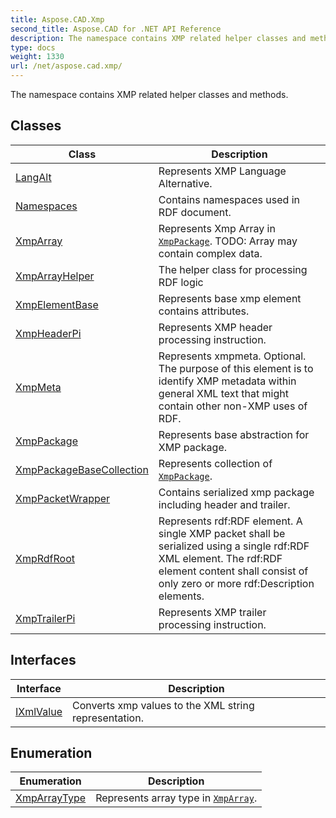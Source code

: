 ```yaml
---
title: Aspose.CAD.Xmp
second_title: Aspose.CAD for .NET API Reference
description: The namespace contains XMP related helper classes and methods
type: docs
weight: 1330
url: /net/aspose.cad.xmp/
---
```

The namespace contains XMP related helper classes and methods.

## Classes

| Class | Description |
| --- | --- |
| [LangAlt](./langalt/) | Represents XMP Language Alternative. |
| [Namespaces](./namespaces/) | Contains namespaces used in RDF document. |
| [XmpArray](./xmparray/) | Represents Xmp Array in [`XmpPackage`](../aspose.cad.xmp/xmppackage/). TODO: Array may contain complex data. |
| [XmpArrayHelper](./xmparrayhelper/) | The helper class for processing RDF logic |
| [XmpElementBase](./xmpelementbase/) | Represents base xmp element contains attributes. |
| [XmpHeaderPi](./xmpheaderpi/) | Represents XMP header processing instruction. |
| [XmpMeta](./xmpmeta/) | Represents xmpmeta. Optional. The purpose of this element is to identify XMP metadata within general XML text that might contain other non-XMP uses of RDF. |
| [XmpPackage](./xmppackage/) | Represents base abstraction for XMP package. |
| [XmpPackageBaseCollection](./xmppackagebasecollection/) | Represents collection of [`XmpPackage`](../aspose.cad.xmp/xmppackage/). |
| [XmpPacketWrapper](./xmppacketwrapper/) | Contains serialized xmp package including header and trailer. |
| [XmpRdfRoot](./xmprdfroot/) | Represents rdf:RDF element. A single XMP packet shall be serialized using a single rdf:RDF XML element. The rdf:RDF element content shall consist of only zero or more rdf:Description elements. |
| [XmpTrailerPi](./xmptrailerpi/) | Represents XMP trailer processing instruction. |
## Interfaces

| Interface | Description |
| --- | --- |
| [IXmlValue](./ixmlvalue/) | Converts xmp values to the XML string representation. |
## Enumeration

| Enumeration | Description |
| --- | --- |
| [XmpArrayType](./xmparraytype/) | Represents array type in [`XmpArray`](../aspose.cad.xmp/xmparray/). |


